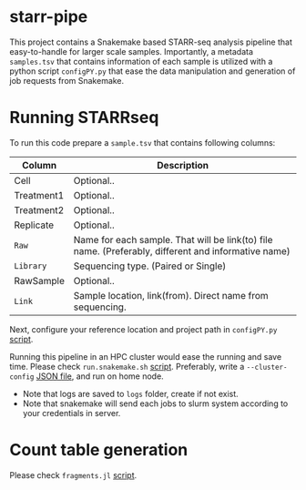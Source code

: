 # starr-pipe
This project contains a Snakemake based STARR-seq analysis pipeline that easy-to-handle for larger scale samples. Importantly, a metadata `samples.tsv` that contains information of each sample is utilized with a python script `configPY.py` that ease the data manipulation and generation of job requests from Snakemake.

# Running STARRseq
To run this code prepare a `sample.tsv` that contains following columns:

Column | Description
-----------|----------
Cell | Optional..
Treatment1 | Optional..
Treatment2 | Optional..
Replicate | Optional..
`Raw` | Name for each sample. That will be link(to) file name. (Preferably, different and informative name)
`Library` | Sequencing type. (Paired or Single)
RawSample | Optional..
`Link` | Sample location, link(from). Direct name from sequencing.

Next, configure your reference location and project path in `configPY.py` [script](./configPY.py).

Running this pipeline in an HPC cluster would ease the running and save time. Please check `run.snakemake.sh` [script](./run.snakemake.sh). Preferably, write a `--cluster-config` [JSON file](./code/cluster.json), and run on home node.
- Note that logs are saved to `logs` folder, create if not exist.
- Note that snakemake will send each jobs to slurm system according to your credentials in server.

# Count table generation
Please check `fragments.jl` [script](./fragments.jl).
